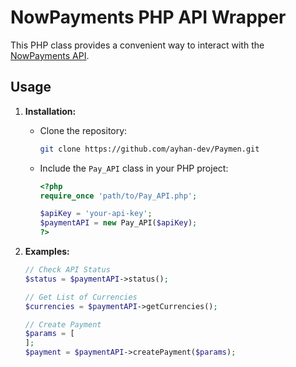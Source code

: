 # NowPayments PHP API Wrapper

This PHP class provides a convenient way to interact with the [NowPayments API](https://nowpayments.io).

## Usage

1. **Installation:**
   - Clone the repository:

     ```bash
     git clone https://github.com/ayhan-dev/Paymen.git
     ```

   - Include the `Pay_API` class in your PHP project:

     ```php
     <?php
     require_once 'path/to/Pay_API.php';

     $apiKey = 'your-api-key';
     $paymentAPI = new Pay_API($apiKey);
     ?>
     ```

2. **Examples:**

   ```php
   // Check API Status
   $status = $paymentAPI->status();

   // Get List of Currencies
   $currencies = $paymentAPI->getCurrencies();

   // Create Payment
   $params = [
   ];
   $payment = $paymentAPI->createPayment($params);
